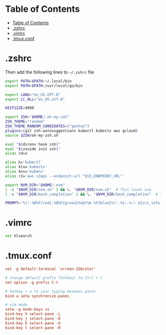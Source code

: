 # Table of Contents
- [Table of Contents](#table-of-contents)
- [.zshrc](#zshrc)
- [.vimrc](#vimrc)
- [.tmux.conf](#tmuxconf)

# .zshrc

Then add the following lines to `~/.zshrc` file

```bash
export PATH=$PATH:~/.local/bin
export PATH=$PATH:/usr/local/go/bin

export LANG="en_US.UTF-8"
export LC_ALL="en_US.utf-8"

HISTSIZE=9999

export ZSH="$HOME/.oh-my-zsh"
ZSH_THEME="random"
ZSH_THEME_RANDOM_CANDIDATES=("gentoo")
plugins=(git zsh-autosuggestions kubectl kubectx aws gcloud)
source $ZSH/oh-my-zsh.sh

eval "$(direnv hook zsh)"
eval "$(zoxide init zsh)"
alias cd=z

alias k='kubectl'
alias ktx='kubectx'
alias kns='kubens'
alias r2='aws s3api --endpoint-url "$S3_ENDPOINT_URL"'

export NVM_DIR="$HOME/.nvm"
[ -s "$NVM_DIR/nvm.sh" ] && \. "$NVM_DIR/nvm.sh"  # This loads nvm
[ -s "$NVM_DIR/bash_completion" ] && \. "$NVM_DIR/bash_completion"  # This loads nvm bash_completion

PROMPT='%(!.%B%F{red}.%B%F{green}%n@)%m %F{blue}%(!.%1~.%~) ${vcs_info_msg_0_}%F{white}($(kubectx_prompt_info)) %F{blue}%(!.#.$)%k%b%f '
```

# .vimrc

```bash
set hlsearch
```

# .tmux.conf

```conf
set -g default-terminal 'screen-256color'

# change default prefix (hotkey) to Ctrl + t
set-option -g prefix C-t

# hotkey + a to sync typing between panes
bind a setw synchronize-panes

# vim mode
setw -g mode-keys vi
bind-key h select-pane -L
bind-key j select-pane -D
bind-key k select-pane -U
bind-key l select-pane -R
```
